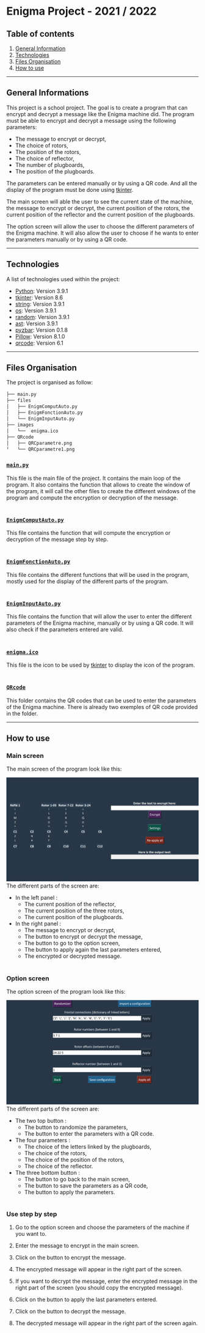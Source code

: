 # Enigma Project - 2021 / 2022

## Table of contents
1. [General Information](#general-info)
2. [Technologies](#technologies)
3. [Files Organisation](#organisation)
4. [How to use](#how-to-use)

***
<a name="general-info"></a>
## General Informations

This project is a school project. The goal is to create a program that can encrypt and decrypt a message like the Enigma machine did. The program must be able to encrypt and decrypt a message using the following parameters:

- The message to encrypt or decrypt,
- The choice of rotors,
- The position of the rotors,
- The choice of reflector,
- The number of plugboards,
- The position of the plugboards.

The parameters can be entered manually or by using a QR code. And all the display of the program must be done using [tkinter](https://docs.python.org/3/library/tkinter.html).

The main screen will able the user to see the current state of the machine, the message to encrypt or decrypt, the current position of the rotors, the current position of the reflector and the current position of the plugboards.

The option screen will allow the user to choose the different parameters of the Enigma machine. It will also allow the user to choose if he wants to enter the parameters manually or by using a QR code.

***
<a name="technologies"></a>
## Technologies

A list of technologies used within the project:
* [Python](https://www.python.org/): Version 3.9.1
* [tkinter](https://docs.python.org/3/library/tkinter.html): Version 8.6
* [string](https://docs.python.org/3/library/string.html): Version 3.9.1
* [os](https://docs.python.org/3/library/os.html): Version 3.9.1
* [random](https://docs.python.org/3/library/random.html): Version 3.9.1
* [ast](https://docs.python.org/3/library/ast.html): Version 3.9.1
* [pyzbar](https://pypi.org/project/pyzbar/): Version 0.1.8
* [Pillow](https://pypi.org/project/Pillow/): Version 8.1.0
* [qrcode](https://pypi.org/project/qrcode/): Version 6.1

***
<a name="organisation"></a>
## Files Organisation

The project is organised as follow:
```
├── main.py
├── files
│   ├── EnigmComputAuto.py
│   ├── EnigmFonctionAuto.py
│   └── EnigmInputAuto.py
├── images
│   └──  enigma.ico
├── QRcode
│   ├── QRCparametre.png
╵   └── QRCparametre1.png
```

### [```main.py```](/main.py)
This file is the main file of the project. It contains the main loop of the program. It also contains the function that allows to create the window of the program, it will call the other files to create the different windows of the program and compute the encryption or decryption of the message.
#

### [```EnigmComputAuto.py```](/EnigmComputAuto.py)
This file contains the function that will compute the encryption or decryption of the message step by step.
#

### [```EnigmFonctionAuto.py```](/EnigmFonctionAuto.py)
This file contains the different functions that will be used in the program, mostly used for the display of the different parts of the program.
#

### [```EnigmInputAuto.py```](/EnigmInputAuto.py)
This file contains the function that will allow the user to enter the different parameters of the Enigma machine, manually or by using a QR code. It will also check if the parameters entered are valid.
#

### [```enigma.ico```](/enigma.ico)
This file is the icon to be used by [tkinter](https://docs.python.org/3/library/tkinter.html) to display the icon of the program.
#

### [```QRcode```](/QRcode/)
This folder contains the QR codes that can be used to enter the parameters of the Enigma machine. There is already two exemples of QR code provided in the folder.

***
<a name="how-to-use"></a>
## How to use

### Main screen
The main screen of the program look like this:

![Main Screen](images/main_screen.png)
The different parts of the screen are:

- In the left panel :
    - The current position of the reflector,
    - The current position of the three rotors,
    - The current position of the plugboards.
- In the right panel :
    - The message to encrypt or decrypt,
    - The button to encrypt or decrypt the message,
    - The button to go to the option screen,
    - The button to apply again the last parameters entered,
    - The encrypted or decrypted message.

#
### Option screen
The option screen of the program look like this:

![Option Screen](images/option_screen.png)
The different parts of the screen are:

- The two top button :
    - The button to randomize the parameters,
    - The button to enter the parameters with a QR code.
- The four parameters :
    - The choice of the letters linked by the plugboards,
    - The choice of the rotors,
    - The choice of the position of the rotors,
    - The choice of the reflector.
- The three bottom button :
    - The button to go back to the main screen,
    - The button to save the parameters as a QR code,
    - The button to apply the parameters.

#
### Use step by step

1. Go to the option screen and choose the parameters of the machine if you want to.

2. Enter the message to encrypt in the main screen.

3. Click on the button to encrypt the message.

4. The encrypted message will appear in the right part of the screen.

5. If you want to decrypt the message, enter the encrypted message in the right part of the screen (you should copy the encrypted message).

6. Click on the button to apply the last parameters entered.

7. Click on the button to decrypt the message.

8. The decrypted message will appear in the right part of the screen again.
